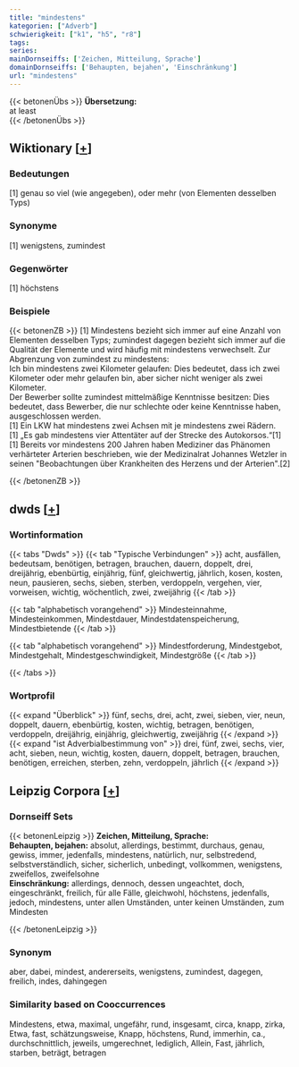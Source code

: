 ```yaml
---
title: "mindestens"
kategorien: ["Adverb"]
schwierigkeit: ["k1", "h5", "r8"]
tags:
series:
mainDornseiffs: ['Zeichen, Mitteilung, Sprache']
domainDornseiffs: ['Behaupten, bejahen', 'Einschränkung']
url: "mindestens"
---
```


{{< betonenÜbs >}}
**Übersetzung:**  
at least  
{{< /betonenÜbs >}}

## Wiktionary [[+](https://de.wiktionary.org/wiki/mindestens)]

### Bedeutungen
[1] genau so viel (wie angegeben), oder mehr (von Elementen desselben Typs)  

### Synonyme
[1] wenigstens, zumindest  

### Gegenwörter
[1] höchstens  

### Beispiele
{{< betonenZB >}}
[1] Mindestens bezieht sich immer auf eine Anzahl von Elementen desselben Typs; zumindest dagegen bezieht sich immer auf die Qualität der Elemente und wird häufig  mit mindestens verwechselt. Zur Abgrenzung von zumindest zu mindestens:  
Ich bin mindestens zwei Kilometer gelaufen: Dies bedeutet, dass ich zwei Kilometer oder mehr gelaufen bin, aber sicher nicht weniger als zwei Kilometer.  
Der Bewerber sollte zumindest mittelmäßige Kenntnisse besitzen: Dies bedeutet, dass Bewerber, die nur schlechte oder keine Kenntnisse haben, ausgeschlossen werden.  
[1] Ein LKW hat mindestens zwei Achsen mit je mindestens zwei Rädern.  
[1] „Es gab mindestens vier Attentäter auf der Strecke des Autokorsos.“[1]  
[1] Bereits vor mindestens 200 Jahren haben Mediziner das Phänomen verhärteter Arterien beschrieben, wie der Medizinalrat Johannes Wetzler in seinen "Beobachtungen über Krankheiten des Herzens und der Arterien".[2]  

{{< /betonenZB >}}


## dwds [[+](https://www.dwds.de/wb/mindestens)]

### Wortinformation
{{< tabs "Dwds" >}}
{{< tab "Typische Verbindungen" >}}
acht, ausfällen, bedeutsam, benötigen, betragen, brauchen, dauern, doppelt, drei, dreijährig, ebenbürtig, einjährig, fünf, gleichwertig, jährlich, kosen, kosten, neun, pausieren, sechs, sieben, sterben, verdoppeln, vergehen, vier, vorweisen, wichtig, wöchentlich, zwei, zweijährig
{{< /tab >}}

{{< tab "alphabetisch vorangehend" >}}
Mindesteinnahme, Mindesteinkommen, Mindestdauer, Mindestdatenspeicherung, Mindestbietende
{{< /tab >}}

{{< tab "alphabetisch vorangehend" >}}
Mindestforderung, Mindestgebot, Mindestgehalt, Mindestgeschwindigkeit, Mindestgröße
{{< /tab >}}

{{< /tabs >}}

### Wortprofil
{{< expand "Überblick" >}} fünf, sechs, drei, acht, zwei, sieben, vier, neun, doppelt, dauern, ebenbürtig, kosten, wichtig, betragen, benötigen, verdoppeln, dreijährig, einjährig, gleichwertig, zweijährig {{< /expand >}}
{{< expand "ist Adverbialbestimmung von" >}} drei, fünf, zwei, sechs, vier, acht, sieben, neun, wichtig, kosten, dauern, doppelt, betragen, brauchen, benötigen, erreichen, sterben, zehn, verdoppeln, jährlich {{< /expand >}}

## Leipzig Corpora [[+](https://corpora.uni-leipzig.de/en/res?word=mindestens&corpusId=deu_newscrawl-public_2018)]

### Dornseiff Sets
{{< betonenLeipzig >}}
**Zeichen, Mitteilung, Sprache:**  
**Behaupten, bejahen:** absolut, allerdings, bestimmt, durchaus, genau, gewiss, immer, jedenfalls, mindestens, natürlich, nur, selbstredend, selbstverständlich, sicher, sicherlich, unbedingt, vollkommen, wenigstens, zweifellos, zweifelsohne  
**Einschränkung:** allerdings, dennoch, dessen ungeachtet, doch, eingeschränkt, freilich, für alle Fälle, gleichwohl, höchstens, jedenfalls, jedoch, mindestens, unter allen Umständen, unter keinen Umständen, zum Mindesten  

{{< /betonenLeipzig >}}

### Synonym
aber, dabei, mindest, andererseits, wenigstens, zumindest, dagegen, freilich, indes, dahingegen


### Similarity based on Cooccurrences
Mindestens, etwa, maximal, ungefähr, rund, insgesamt, circa, knapp, zirka, Etwa, fast, schätzungsweise, Knapp, höchstens, Rund, immerhin, ca., durchschnittlich, jeweils, umgerechnet, lediglich, Allein, Fast, jährlich, starben, beträgt, betragen

